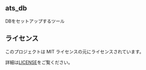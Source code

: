 ## ats_db

DBをセットアップするツール

## ライセンス

このプロジェクトは MIT ライセンスの元にライセンスされています。

詳細は[LICENSE](https://github.com/didy-kpn/ats_db/blob/master/LICENSE)をご覧ください。
